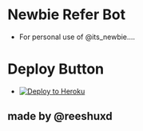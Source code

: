 # Newbie Refer Bot 
- For personal use of @its_newbie....

# Deploy Button
- [![Deploy to Heroku](https://www.herokucdn.com/deploy/button.svg)](https://heroku.com/deploy?template=https://github.com/abhishivam1/ReferBot)


## made by @reeshuxd
